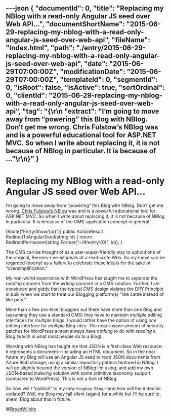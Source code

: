 ---json
{
  "documentId": 0,
  "title": "Replacing my NBlog with a read-only Angular JS seed over Web API…",
  "documentShortName": "2015-06-29-replacing-my-nblog-with-a-read-only-angular-js-seed-over-web-api",
  "fileName": "index.html",
  "path": "./entry/2015-06-29-replacing-my-nblog-with-a-read-only-angular-js-seed-over-web-api",
  "date": "2015-06-29T07:00:00Z",
  "modificationDate": "2015-06-29T07:00:00Z",
  "templateId": 0,
  "segmentId": 0,
  "isRoot": false,
  "isActive": true,
  "sortOrdinal": 0,
  "clientId": "2015-06-29-replacing-my-nblog-with-a-read-only-angular-js-seed-over-web-api",
  "tag": "{\r\n  \"extract\": \"I’m going to move away from “powering” this Blog with NBlog. Don’t get me wrong. Chris Fulstow’s NBlog was and is a powerful educational tool for ASP.NET MVC. So when I write about replacing it, it is not because of NBlog in particular. It is because of ...\"\r\n}"
}
---

# Replacing my NBlog with a read-only Angular JS seed over Web API…

I’m going to move away from “powering” this Blog with NBlog. Don’t get me wrong. [Chris Fulstow’s NBlog](https://github.com/ChrisFulstow/NBlog) was and *is* a powerful educational tool for ASP.NET MVC. So when I write about replacing it, it is not because of NBlog in particular. It is because of the CMS-application concept in general.

[Route("Entry/Show/{id}")]
    public ActionResult RedirectToAngularSeed(string id)
    {
        return RedirectPermanent(string.Format("~/#/entry/{0}", id));
    }

The CMS can be thought of as a user-super-friendly way to uphold one of the original, Berners-Lee-ist ideals of a read-write Web. So my move can be regarded (poorly) as a failure to celebrate these ideals for the sake of “oversimplification.”

My real-world experience with WordPress has taught me to separate the *reading* concern from the *writing* concern in a CMS solution. Further, I am convinced and giddy that the typical CMS design violates the DRY Principle in bulk when we start to treat our Blogging platform(s) “like cattle instead of like pets.”

More than a few pro-level bloggers out there have more than one Blog and (assuming they use a standard CMS) they have to maintain *multiple* editing interfaces for *multiple* blogs. I would rather have the option of using *one* editing interface for *multiple* Blog sites. The near-insane amount of security patches for WordPress almost always have *nothing* to do with *reading* a Blog (which is what most people do to a Blog).

Working with NBlog has taught me that JSON is a first-class Web resource: it represents a document—including an HTML document. So in the near future my Blog will use an Angular JS seed to *read* JSON documents from Azure Blob storage, using a similar repository pattern featured in NBlog. I will go slightly beyond the version of NBlog I’m using, and add my own JSON-based *indexing* solution with some primitive taxonomy support (compared to WordPress). This is not a fork of NBlog.

So how will I “publish” to my new `Songhay.Blog`—and how will the index be updated? Well, my Blog may fall silent (again) for a while but I’ll be sure to, ahem, Blog about this in future.

@[BryanWilhite](https://twitter.com/BryanWilhite)
